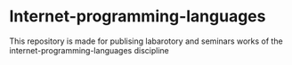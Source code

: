# Internet-programming-languages
This repository is made for publising labarotory and seminars works of the internet-programming-languages discipline
